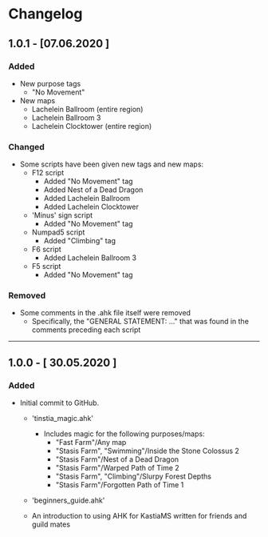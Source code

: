 # Changelog

## 1.0.1 - [07.06.2020 ]
### Added 
- New purpose tags 
  - "No Movement" 
- New maps
  - Lachelein Ballroom (entire region)
  - Lachelein Ballroom 3
  - Lachelein Clocktower (entire region)

### Changed
- Some scripts have been given new tags and new maps:
  - F12 script
     - Added "No Movement" tag
     - Added Nest of a Dead Dragon
     - Added Lachelein Ballroom
     - Added Lachelein Clocktower
  - 'Minus' sign script
    - Added "No Movement" tag
  - Numpad5 script
    - Added "Climbing" tag
  - F6 script
    - Added Lachelein Ballroom 3
  - F5 script
    - Added "No Movement" tag
  
### Removed
- Some comments in the .ahk file itself were removed 
  - Specifically, the "GENERAL STATEMENT: ..." that was found in the comments preceding each script
  
---

## 1.0.0 - [ 30.05.2020 ]
### Added
- Initial commit to GitHub.
  - 'tinstia_magic.ahk' 
    - Includes magic for the following purposes/maps:
      - "Fast Farm"/Any map
      - "Stasis Farm", "Swimming"/Inside the Stone Colossus 2
      - "Stasis Farm"/Nest of a Dead Dragon
      - "Stasis Farm"/Warped Path of Time 2
      - "Stasis Farm", "Climbing"/Slurpy Forest Depths
      - "Stasis Farm"/Forgotten Path of Time 1
      
  - 'beginners_guide.ahk'
   - An introduction to using AHK for KastiaMS written for friends and guild mates
